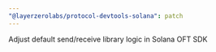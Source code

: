 ```yaml
---
"@layerzerolabs/protocol-devtools-solana": patch
---
```


Adjust default send/receive library logic in Solana OFT SDK
